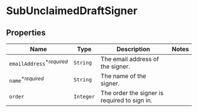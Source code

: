 

# SubUnclaimedDraftSigner



## Properties

| Name | Type | Description | Notes |
|------------ | ------------- | ------------- | -------------|
| `emailAddress`<sup>*_required_</sup> | ```String``` |  The email address of the signer.  |  |
| `name`<sup>*_required_</sup> | ```String``` |  The name of the signer.  |  |
| `order` | ```Integer``` |  The order the signer is required to sign in.  |  |



